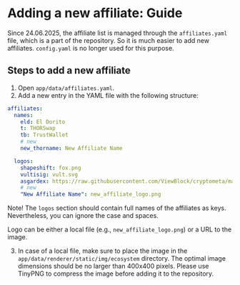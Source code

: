 # Adding a new affiliate: Guide

Since 24.06.2025, the affiliate list is managed through the `affiliates.yaml` file, which is a part of the repository.
So it is much easier to add new affiliates.
`config.yaml` is no longer used for this purpose.

## Steps to add a new affiliate

1. Open `app/data/affiliates.yaml`.
2. Add a new entry in the YAML file with the following structure:

```yaml
affiliates:
  names:
    eld: El Dorito
    t: THORSwap
    tb: TrustWallet
    # new
    new_thorname: New Affiliate Name

  logos:
    shapeshift: fox.png
    vultisig: vult.svg
    asgardex: https://raw.githubusercontent.com/ViewBlock/cryptometa/master/data/thorchain/ecosystem/asgardex/logo.png
    # new
    "New Affiliate Name": new_affiliate_logo.png
```
Note! The `logos` section should contain full names of the affiliates as keys.
Nevertheless, you can ignore the case and spaces.

Logo can be either a local file (e.g., `new_affiliate_logo.png`) or a URL to the image.

3. In case of a local file, make sure to place the image in the `app/data/renderer/static/img/ecosystem` directory.
The optimal image dimensions should be no larger than 400x400 pixels. Please use TinyPNG to compress the image before adding it to the repository. 
